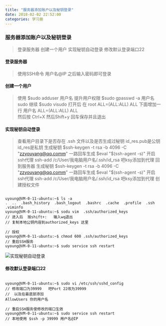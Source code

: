 ```yaml
---
title: "服务器添加账户以及秘钥登录"
date: 2018-02-02 22:52:00
categories: 学习册
---
```


### 服务器添加账户以及秘钥登录
> 登录服务器
> 创建一个用户
> 实现秘钥自动登录
> 修改默认登录端口22


<!-- more -->

#### 登录服务器
> 使用SSH命令    用户名@IP  之后输入密码即可登录


#### 创建一个用户
> 使用 $sudo adduser 用户名
> 提升用户权限 $sudo gpasswd -a 用户名 sudo
> 继续 $sudo visudo 打开后 在 root ALL=(ALL:ALL) ALL 下面增加一行  用户名 ALL=(ALL:ALL) ALL  
> 然后按 Ctrl+X   然后Shift+y   回车保存并且退出


#### 实现秘钥自动登录
> 查看用户目录下是否存在 .ssh 文件以及是否生成过秘钥 
> id_res.pub是公钥 id_res是私钥
> 生成秘钥 $ssh-keygen -t rsa -b 4096 -C "zzyouyang@qq.comm" 一路回车生成
> $eval "$(ssh-agent -s)" 开启ssh代理
> ssh-add /c/User/我电脑用户名/.ssh/id_rsa   吧ksy添加到代理
> 回到服务器
> 生成秘钥 $ssh-keygen -t rsa -b 4096 -C "zzyouyang@qq.comm" 一路回车生成
> $eval "$(ssh-agent -s)" 开启ssh代理
> ssh-add /c/User/我电脑用户名/.ssh/id_rsa   吧ksy添加到代理
> 创建授权文件
```shell

uyoung@VM-0-11-ubuntu:~$ ls -a
.  ..  .bash_history  .bash_logout  .bashrc  .cache  .profile  .ssh  .viminfo
uyoung@VM-0-11-ubuntu:~$ sodu vim  .ssh/authorized_keys
// 进入后  按shift+:   输入wq退出
// 复制本地公钥内容到authorized_keys 这里

// 授权
uyoung@VM-0-11-ubuntu:~$ chmod 600 .ssh/authorized_keys
// 重启SSH服务
uyoung@VM-0-11-ubuntu:~$ sudo service ssh restart

```

![实现秘钥自动登录](http://cdn-hexo.uyoung.co/sshmiyao.png)



#### 修改默认登录端口22

```shell

uyoung@VM-0-11-ubuntu:~$ sudo vi /etc/ssh/sshd_config
// 修改端口为39999   吧Port 22改为39999
//  以及在最底部添加
AllowUsers 你的用户名

// 重启SSH服务使修改的端口生效
uyoung@VM-0-11-ubuntu:~$ sudo service ssh restart
// 本地使用 $ssh -p 39999 用户名@IP

```